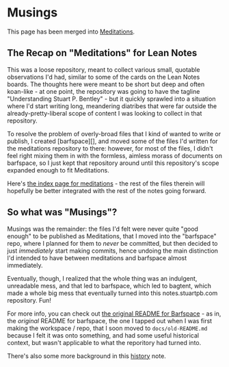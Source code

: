 # Musings

This page has been merged into [Meditations][].

[meditations]: 8f2359ae-186f-4878-b5e5-33f3c177e6fc.md

## The Recap on "Meditations" for Lean Notes

This was a loose repository, meant to collect various small, quotable observations I'd had, similar to some of the cards on the Lean Notes boards. The thoughts here were meant to be short but deep and often koan-like - at one point, the repository was going to have the tagline "Understanding Stuart P. Bentley" - but it quickly sprawled into a situation where I'd start writing long, meandering diatribes that were far outside the already-pretty-liberal scope of content I was looking to collect in that repository.

To resolve the problem of overly-broad files that I kind of wanted to write or publish, I created [barfspace][], and moved some of the files I'd written for the meditations repository to there: however, for most of the files, I didn't feel right mixing them in with the formless, aimless morass of documents on barfspace, so I just kept that repository around until this repository's scope expanded enough to fit Meditations.

Here's [the index page for meditations][meditations] - the rest of the files therein will hopefully be better integrated with the rest of the notes going forward.

## So what was "Musings"?

Musings was the remainder: the files I'd felt were never quite "good enough" to be published as Meditations, that I moved into the "barfspace" repo, where I planned for them to *never* be committed, but then decided to just *immediately* start making commits, hence undoing the main distinction I'd intended to have between meditations and barfspace almost immediately.

Eventually, though, I realized that the whole thing was an indulgent, unreadable mess, and that led to barfspace, which led to bagtent, which made a whole big mess that eventually turned into this notes.stuartpb.com repository. Fun!

For more info, you can check out [the original README for Barfspace][BSR1] - as in, the *original* README for barfspace, the one I tapped out when I was first making the workspace / repo, that I soon moved to `docs/old-README.md` because I felt it was onto something, and had some useful historical context, but wasn't applicable to what the reporitory had turned into.

[BSR1]: 3609bb20-cf36-4a07-933c-868066cf1fb1.md

There's also some more background in this [history][] note.

[history]: 0621dc44-9276-47ef-877b-56756163e04f.md
